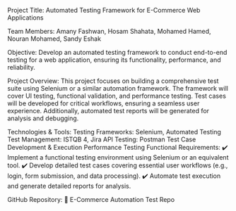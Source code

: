 Project Title:
Automated Testing Framework for E-Commerce Web Applications

Team Members:
Amany Fashwan, Hosam Shahata, Mohamed Hamed, Nouran Mohamed, Sandy Eshak

Objective:
Develop an automated testing framework to conduct end-to-end testing for a web application, ensuring its functionality, performance, and reliability.

Project Overview:
This project focuses on building a comprehensive test suite using Selenium or a similar automation framework. The framework will cover UI testing, functional validation, and performance testing. Test cases will be developed for critical workflows, ensuring a seamless user experience. Additionally, automated test reports will be generated for analysis and debugging.

Technologies & Tools:
Testing Frameworks: Selenium, Automated Testing
Test Management: ISTQB 4, Jira
API Testing: Postman
Test Case Development & Execution
Performance Testing
Functional Requirements:
✔️ Implement a functional testing environment using Selenium or an equivalent tool.
✔️ Develop detailed test cases covering essential user workflows (e.g., login, form submission, and data processing).
✔️ Automate test execution and generate detailed reports for analysis.

GitHub Repository:
🔗 E-Commerce Automation Test Repo

